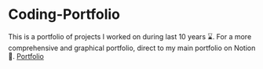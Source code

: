 # Coding-Portfolio
This is a portfolio of projects I worked on during last 10 years ⌛.
For a more comprehensive and graphical portfolio, direct to my main portfolio on Notion 🌱.
[Portfolio](https://sinasb.notion.site)
